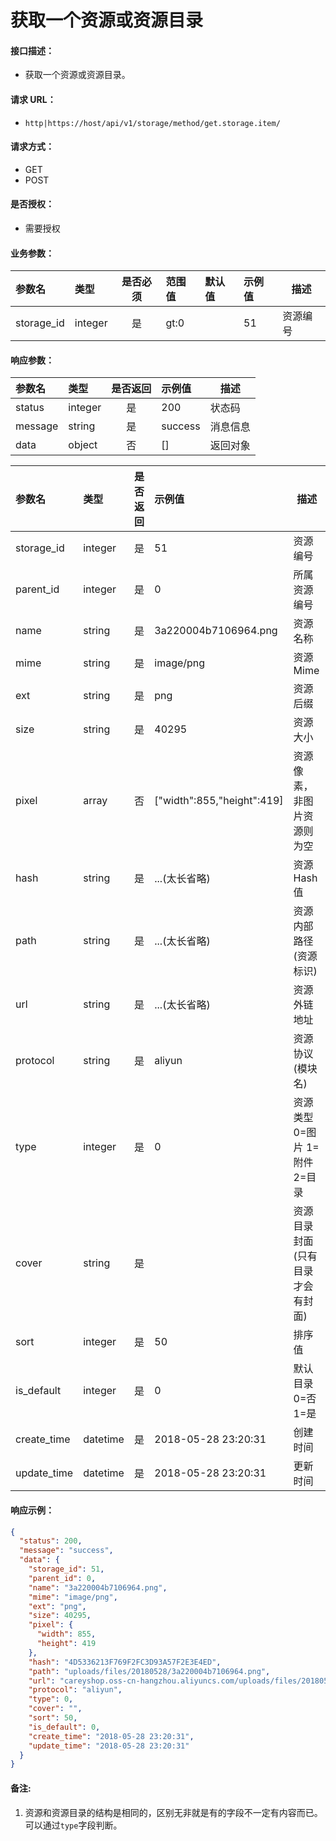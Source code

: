 # 获取一个资源或资源目录

#### 接口描述：
- 获取一个资源或资源目录。

#### 请求 URL：
- `http|https://host/api/v1/storage/method/get.storage.item/`

#### 请求方式：
- GET
- POST

#### 是否授权：
- 需要授权

#### 业务参数：
|参数名|类型|是否必须|范围值|默认值|示例值|描述|
|:----|:---|:---:|:-----|:-----|:-----|-----|
|storage_id |integer |是 |gt:0 | |51 |资源编号 |

#### 响应参数：
|参数名|类型|是否返回|示例值|描述|
|:-----|:-----|:---:|:-----|-----|
|status |integer |是 |200 |状态码 |
|message |string |是 |success |消息信息 |
|data |object |否 |[] |返回对象 |

|参数名|类型|是否返回|示例值|描述|
|:-----|:-----|:---:|:-----|-----|
|storage_id |integer |是 |51 |资源编号 |
|parent_id |integer |是 |0 |所属资源编号 |
|name |string |是 |3a220004b7106964.png |资源名称 |
|mime |string |是 |image/png |资源Mime |
|ext |string |是 |png |资源后缀 |
|size |string |是 |40295 |资源大小 |
|pixel |array |否 |[&quot;width&quot;:855,&quot;height&quot;:419] |资源像素，非图片资源则为空 |
|hash |string |是 |...(太长省略) |资源Hash值 |
|path |string |是 |...(太长省略) |资源内部路径(资源标识) |
|url |string |是 |...(太长省略) |资源外链地址 |
|protocol |string |是 |aliyun |资源协议(模块名) |
|type |integer |是 |0 |资源类型 0=图片 1=附件 2=目录 |
|cover |string |是 | |资源目录封面(只有目录才会有封面) |
|sort |integer |是 |50 |排序值 |
|is_default |integer |是 |0 |默认目录 0=否 1=是 |
|create_time |datetime |是 |2018-05-28 23:20:31 |创建时间 |
|update_time |datetime |是 |2018-05-28 23:20:31 |更新时间 |

#### 响应示例：
```json
{
  "status": 200,
  "message": "success",
  "data": {
    "storage_id": 51,
    "parent_id": 0,
    "name": "3a220004b7106964.png",
    "mime": "image/png",
    "ext": "png",
    "size": 40295,
    "pixel": {
      "width": 855,
      "height": 419
    },
    "hash": "4D5336213F769F2FC3D93A57F2E3E4ED",
    "path": "uploads/files/20180528/3a220004b7106964.png",
    "url": "careyshop.oss-cn-hangzhou.aliyuncs.com/uploads/files/20180528/3a220004b7106964.png?type=aliyun",
    "protocol": "aliyun",
    "type": 0,
    "cover": "",
    "sort": 50,
    "is_default": 0,
    "create_time": "2018-05-28 23:20:31",
    "update_time": "2018-05-28 23:20:31"
  }
}
```

#### 备注:
1. 资源和资源目录的结构是相同的，区别无非就是有的字段不一定有内容而已。可以通过`type`字段判断。